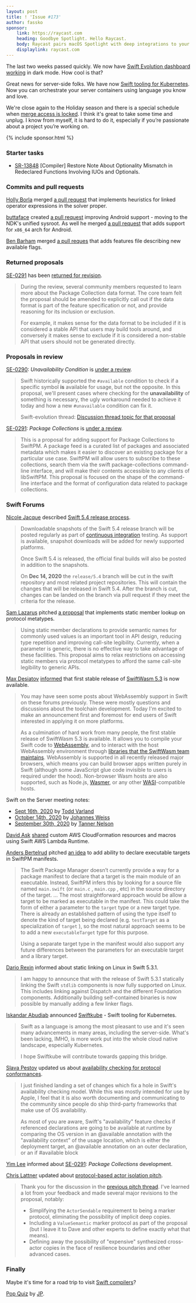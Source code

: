 ```yaml
---
layout: post
title: ! 'Issue #173'
author: fassko
sponsor:
    link: https://raycast.com
    heading: Goodbye Spotlight. Hello Raycast.
    body: Raycast pairs macOS Spotlight with deep integrations to your web apps. Create issues in Jira, merge pull requests in GitHub, or join Zoom calls with a few keyboard shortcuts. Extend the app with scripts to automate every-day tasks. Built for macOS with 100% Swift inside.
    displaylink: raycast.com
---
```


The last two weeks passed quickly. We now have [Swift Evolution dashboard](https://t.co/1dmN0Ppvf2?amp=1) [working](https://github.com/apple/swift-evolution/pull/1177) in dark mode. How cool is that?

Great news for server-side folks. We have now [Swift tooling for Kubernetes](https://github.com/swiftkube). Now you can orchestrate your server containers using language you know and love.

We're close again to the Holiday season and there is a special schedule when [merge access is locked](https://forums.swift.org/t/holiday-schedule/41945). I think it's great to take some time and unplug. I know from myself, it is hard to do it, especially if you’re passionate about a project you’re working on.

<!--excerpt-->

{% include sponsor.html %}

### Starter tasks

- [SR-13848](https://bugs.swift.org/browse/SR-13848) [Compiler] Restore Note About Optionality Mismatch in Redeclared Functions Involving IUOs and Optionals.

### Commits and pull requests

[Holly Borla](https://github.com/hborla) merged [a pull request](https://github.com/apple/swift/pull/34399) that implements heuristics for linked operator expressions in the solver proper.

[buttaface](https://github.com/buttaface) created [a pull request](https://github.com/apple/swift/pull/34491) improving Android support - moving to the NDK's unified sysroot. As well he merged [a pull request](https://github.com/apple/swift/pull/34661) that adds support for `x86_64` arch for Android.

[Ben Barham](https://github.com/bnbarham) merged [a pull reques](https://github.com/apple/swift/pull/34697) that adds features file describing new available flags.

### Returned proposals

[SE-0291](https://github.com/apple/swift-evolution/blob/main/proposals/0291-package-collections.md) has been [returned for revision](https://forums.swift.org/t/returned-for-revision-se-0291-package-collections/42109).

> During the review, several community members requested to learn more about the Package Collection data format. The core team felt the proposal should be amended to explicitly call out if the data format is part of the feature specification or not, and provide reasoning for its inclusion or exclusion.
>
> For example, it makes sense for the data format to be included if it is considered a stable API that users may build tools around, and conversely it makes sense to exclude if it is considered a non-stable API that users should not be generated directly.

### Proposals in review

[SE-0290](https://github.com/apple/swift-evolution/blob/main/proposals/0290-negative-availability.md): *Unavailability Condition* is [under a review](https://forums.swift.org/t/se-0290-unavailability-condition/41873).

> Swift historically supported the `#available` condition to check if a specific symbol **is** available for usage, but not the opposite. In this proposal, we'll present cases where checking for the **unavailability** of something is necessary, the ugly workaround needed to achieve it today and how a new `#unavailable` condition can fix it.
>
> Swift-evolution thread: [Discussion thread topic for that proposal](https://forums.swift.org/t/support-negative-availability-literals/39946)

[SE-0291](https://github.com/apple/swift-evolution/blob/main/proposals/0291-package-collections.md): *Package Collections* is [under a review](https://forums.swift.org/t/se-0291-package-collections/41905).

> This is a proposal for adding support for Package Collections to SwiftPM. A package feed is a curated list of packages and associated metadata which makes it easier to discover an existing package for a particular use case. SwiftPM will allow users to subscribe to these collections, search them via the swift package-collections command-line interface, and will make their contents accessible to any clients of libSwiftPM. This proposal is focused on the shape of the command-line interface and the format of configuration data related to package collections.

### Swift Forums

[Nicole Jacque](https://twitter.com/racer_girl27) described [Swift 5.4 release process](https://forums.swift.org/t/swift-5-4-release-process/41936).

> Downloadable snapshots of the Swift 5.4 release branch will be posted regularly as part of [continuous integration](https://ci.swift.org/) testing. As support is available, snapshot downloads will be added for newly supported platforms.
> 
> Once Swift 5.4 is released, the official final builds will also be posted in addition to the snapshots.
>
> On **Dec 14, 2020** the `release/5.4` branch will be cut in the swift repository and most related project repositories. This will contain the changes that will be released in Swift 5.4. After the branch is cut, changes can be landed on the branch via pull request if they meet the criteria for the release.

[Sam Lazarus](https://forums.swift.org/u/slazarus) pitched [a proposal](https://forums.swift.org/t/proposal-static-member-lookup-on-protocol-metatypes/41946) that implements static member lookup on protocol metatypes.

> Using static member declarations to provide semantic names for commonly used values is an important tool in API design, reducing type repetition and improving call-site legibility. Currently, when a parameter is generic, there is no effective way to take advantage of these facilities. This proposal aims to relax restrictions on accessing static members via protocol metatypes to afford the same call-site legibility to generic APIs.

[Max Desiatov](https://twitter.com/MaxDesiatov) [informed](https://forums.swift.org/t/first-stable-release-of-swiftwasm-5-3-is-now-available/41868) that first stable release of [SwiftWasm 5.3](https://github.com/swiftwasm/swift/releases/tag/swift-wasm-5.3.0-RELEASE) is now available.

> You may have seen some posts about WebAssembly support in Swift on these forums previously. These were mostly questions and discussions about the toolchain development. Today I'm excited to make an announcement first and foremost for end users of Swift interested in applying it on more platforms.
>
> As a culmination of hard work from many people, the first stable release of SwiftWasm 5.3 is available. It allows you to compile your Swift code to [WebAssembly](https://webassembly.org/), and to interact with the host WebAssembly environment through [libraries that the SwiftWasm team maintains](https://github.com/swiftwasm/JavaScriptKit). WebAssembly is supported in all recently released major browsers, which means you can build browser apps written purely in Swift (although some JavaScript glue code invisible to users is required under the hood). Non-browser Wasm hosts are also supported, such as Node.js, [Wasmer](https://wasmer.io/), or any other [WASI](https://wasi.dev/)-compatible hosts.

Swift on the Server meeting notes:
* [Sept 16th, 2020](https://forums.swift.org/t/sept-16th-2020/41928) by [Todd Varland](https://forums.swift.org/u/varland)
* [October 14th, 2020](https://forums.swift.org/t/october-14th-2020/42079) by [Johannes Weiss](https://twitter.com/johannesweiss)
* [September 30th, 2020](https://forums.swift.org/t/september-30th-2020/42072) by [Tanner Nelson](https://twitter.com/tanner0101)

[David Ask](https://forums.swift.org/u/David_Ask) [shared](https://forums.swift.org/t/custom-aws-cloudformation-resources-and-macros-using-swift-aws-lambda-runtime/41935) custom AWS CloudFormation resources and macros using Swift AWS Lambda Runtime.

[Anders Bertelrud](https://forums.swift.org/u/abertelrud) pitched [an idea](https://forums.swift.org/t/pitch-ability-to-declare-executable-targets-in-swiftpm-manifests-to-support-main/41968) to add ability to declare executable targets in SwiftPM manifests.

> The Swift Package Manager doesn’t currently provide a way for a package manifest to declare that a target is the main module of an executable. Instead, SwiftPM infers this by looking for a source file named  `main.swift`  (or  `main.c` ,  `main.cpp` , etc) in the source directory of the target.
> ...
> The most straightforward approach would be allow a target to be marked as executable in the manifest. This could take the form of either a parameter to the  `target`  type or a new target type. There is already an established pattern of using the type itself to denote the kind of target being declared (e.g.  `testTarget`  as a specialization of  `target` ), so the most natural approach seems to be to add a new  `executableTarget`  type for this purpose.
> 
> Using a separate target type in the manifest would also support any future differences between the parameters for an executable target and a library target.

[Dario Rexin](https://forums.swift.org/u/drexin) informed about static linking on Linux in Swift 5.3.1.

> I am happy to announce that with the release of Swift 5.3.1 statically linking the Swift `stdlib` components is now fully supported on Linux. This includes linking against Dispatch and the different Foundation components. Additionally building self-contained binaries is now possible by manually adding a few linker flags.

[Iskandar Abudiab](https://forums.swift.org/u/iabudiab) announced [Swiftkube](https://github.com/swiftkube) - Swift tooling for Kubernetes.

> Swift as a language is among the most pleasant to use and it's seen many advancements in many areas, including the server-side. What's been lacking, IMHO, is more work put into the whole cloud native landscape, especially Kubernetes.
>
> I hope Swiftkube will contribute towards gapping this bridge.

[Slava Pestov](https://twitter.com/slava_pestov) updated us about [availability checking for protocol conformances](https://forums.swift.org/t/availability-checking-for-protocol-conformances/42066).

> I just finished landing a set of changes which fix a hole in Swift's availability checking model. While this was mostly intended for use by Apple, I feel that it is also worth documenting and communicating to the community since people do ship third-party frameworks that make use of OS availability.
>
> As most of you are aware, Swift's "availability" feature checks if referenced declarations are going to be available at runtime by comparing the OS version in an @available annotation with the "availability context" of the usage location, which is either the deployment target, an @available annotation on an outer declaration, or an if #available block

[Yim Lee](https://github.com/yim-lee/) informed about [SE-0291](https://github.com/apple/swift-evolution/blob/main/proposals/0291-package-collections.md): *Package Collections* development.

[Chris Lattner](https://twitter.com/clattner_llvm) updated about [protocol-based actor isolation pitch](https://forums.swift.org/t/pitch-2-protocol-based-actor-isolation/42123).

> Thank you for the discussion in the [previous pitch thread](https://forums.swift.org/t/pitch-protocol-based-actor-isolation/41677/1). I've learned a lot from your feedback and made several major revisions to the proposal, notably:
> 
> * Simplifying the `ActorSendable` requirement to being a marker protocol, eliminating the possibility of implicit deep copies.
> * Including a `ValueSemantic` marker protocol as part of the proposal (but I leave it to Dave and other experts to define exactly what that means).
> * Defining away the possibility of "expensive" synthesized cross-actor copies in the face of resilience boundaries and other advanced cases.

### Finally

Maybe it's time for a road trip to visit [Swift compilers](https://twitter.com/jckarter/status/1324453480317087744)?

[Pop Quiz](https://twitter.com/simjp/status/1328729653440360450) by [JP](https://twitter.com/simjp).
